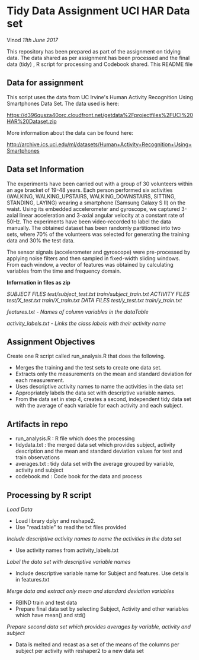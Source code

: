 # Tidy Data Assignment UCI HAR Data set
Vinod
_11th June 2017_

This repository has been prepared as part of the assignment on tidying data.
The data shared as per assignment has been processed and the final data (tidy) , R script for processing and Codebook shared. This README file 

## Data for assignment

This script uses the data from UC Irvine's Human Activity Recognition Using Smartphones Data Set. The data used is here:

https://d396qusza40orc.cloudfront.net/getdata%2Fprojectfiles%2FUCI%20HAR%20Dataset.zip

More information about the data can be found here:

http://archive.ics.uci.edu/ml/datasets/Human+Activity+Recognition+Using+Smartphones

## Data set Information

The experiments have been carried out with a group of 30 volunteers within an age bracket of 19-48 years. Each person performed six activities (WALKING, WALKING_UPSTAIRS, WALKING_DOWNSTAIRS, SITTING, STANDING, LAYING) wearing a smartphone (Samsung Galaxy S II) on the waist. Using its embedded accelerometer and gyroscope, we captured 3-axial linear acceleration and 3-axial angular velocity at a constant rate of 50Hz. The experiments have been video-recorded to label the data manually. The obtained dataset has been randomly partitioned into two sets, where 70% of the volunteers was selected for generating the training data and 30% the test data.

The sensor signals (accelerometer and gyroscope) were pre-processed by applying noise filters and then sampled in fixed-width sliding windows. From each window, a vector of features was obtained by calculating variables from the time and frequency domain.

**Information in files as zip**

_SUBJECT FILES
test/subject_test.txt
train/subject_train.txt
ACTIVITY FILES
test/X_test.txt
train/X_train.txt
DATA FILES
test/y_test.txt
train/y_train.txt_

_features.txt - Names of column variables in the dataTable_

_activity_labels.txt - Links the class labels with their activity name_

## Assignment Objectives
Create one R script called run_analysis.R that does the following.

- Merges the training and the test sets to create one data set.
- Extracts only the measurements on the mean and standard deviation for each measurement.
- Uses descriptive activity names to name the activities in the data set
- Appropriately labels the data set with descriptive variable names.
- From the data set in step 4, creates a second, independent tidy data set with the average of each variable for each activity and each subject.


## Artifacts in repo

- run_analysis.R : R file which does the processing
- tidydata.txt : the merged data set which provides subject, activity description and the mean and standard deviation values for test and train observations
- averages.txt : tidy data set with the average grouped by variable, activity and subject
- codebook.md : Code book for the data and process


## Processing by R script
_Load Data_
- Load library dplyr and reshape2. 
- Use "read.table" to read the txt files provided

_Include descriptive activity names to name the activities in the data set_
- Use activity names from activity_labels.txt

_Label the data set with descriptive variable names_
- Include descriptive variable name for Subject and features. Use details in features.txt

_Merge data and extract only mean and standard deviation variables_
- RBIND train and test data
- Prepare final data set by selecting Subject, Activity and other variables which have mean() and std()

_Prepare second data set which provides averages by variable, activity and subject_
- Data is melted and recast as a set of the means of the columns per subject per activity with reshaper2 to a new data set 



